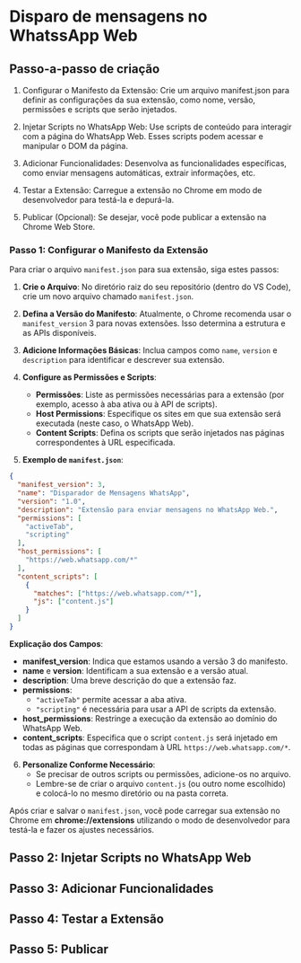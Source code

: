 # Disparo de mensagens no WhatssApp Web

## Passo-a-passo de criação
1. Configurar o Manifesto da Extensão: Crie um arquivo manifest.json para definir as configurações da sua extensão, como nome, versão, permissões e scripts que serão injetados.

2. Injetar Scripts no WhatsApp Web: Use scripts de conteúdo para interagir com a página do WhatsApp Web. Esses scripts podem acessar e manipular o DOM da página.

3. Adicionar Funcionalidades: Desenvolva as funcionalidades específicas, como enviar mensagens automáticas, extrair informações, etc.

4. Testar a Extensão: Carregue a extensão no Chrome em modo de desenvolvedor para testá-la e depurá-la.

5. Publicar (Opcional): Se desejar, você pode publicar a extensão na Chrome Web Store.

### Passo 1: Configurar o Manifesto da Extensão
Para criar o arquivo `manifest.json` para sua extensão, siga estes passos:

1. **Crie o Arquivo**: No diretório raiz do seu repositório (dentro do VS Code), crie um novo arquivo chamado `manifest.json`.

2. **Defina a Versão do Manifesto**: Atualmente, o Chrome recomenda usar o `manifest_version` 3 para novas extensões. Isso determina a estrutura e as APIs disponíveis.

3. **Adicione Informações Básicas**: Inclua campos como `name`, `version` e `description` para identificar e descrever sua extensão.

4. **Configure as Permissões e Scripts**:
   - **Permissões**: Liste as permissões necessárias para a extensão (por exemplo, acesso à aba ativa ou à API de scripts).
   - **Host Permissions**: Especifique os sites em que sua extensão será executada (neste caso, o WhatsApp Web).
   - **Content Scripts**: Defina os scripts que serão injetados nas páginas correspondentes à URL especificada.

5. **Exemplo de `manifest.json`**:

```json
{
  "manifest_version": 3,
  "name": "Disparador de Mensagens WhatsApp",
  "version": "1.0",
  "description": "Extensão para enviar mensagens no WhatsApp Web.",
  "permissions": [
    "activeTab",
    "scripting"
  ],
  "host_permissions": [
    "https://web.whatsapp.com/*"
  ],
  "content_scripts": [
    {
      "matches": ["https://web.whatsapp.com/*"],
      "js": ["content.js"]
    }
  ]
}
```

**Explicação dos Campos**:
- **manifest_version**: Indica que estamos usando a versão 3 do manifesto.
- **name** e **version**: Identificam a sua extensão e a versão atual.
- **description**: Uma breve descrição do que a extensão faz.
- **permissions**: 
  - `"activeTab"` permite acessar a aba ativa.
  - `"scripting"` é necessária para usar a API de scripts da extensão.
- **host_permissions**: Restringe a execução da extensão ao domínio do WhatsApp Web.
- **content_scripts**: Especifica que o script `content.js` será injetado em todas as páginas que correspondam à URL `https://web.whatsapp.com/*`.

6. **Personalize Conforme Necessário**:  
   - Se precisar de outros scripts ou permissões, adicione-os no arquivo.
   - Lembre-se de criar o arquivo `content.js` (ou outro nome escolhido) e colocá-lo no mesmo diretório ou na pasta correta.

Após criar e salvar o `manifest.json`, você pode carregar sua extensão no Chrome em **chrome://extensions** utilizando o modo de desenvolvedor para testá-la e fazer os ajustes necessários.

## Passo 2: Injetar Scripts no WhatsApp Web



## Passo 3: Adicionar Funcionalidades



## Passo 4: Testar a Extensão



## Passo 5: Publicar